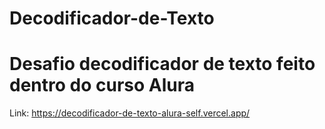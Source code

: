 # Decodificador-de-Texto
# Desafio decodificador de texto feito dentro do curso Alura 
Link: https://decodificador-de-texto-alura-self.vercel.app/
